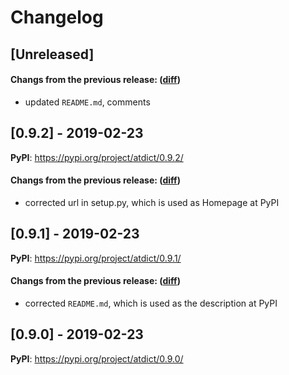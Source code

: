 # Changelog

## [Unreleased]

#### Changs from the previous release: ([diff](https://github.com/alphatwirl/atdict/compare/v0.9.2...master))
- updated `README.md`, comments

## [0.9.2] - 2019-02-23

**PyPI**: https://pypi.org/project/atdict/0.9.2/

#### Changs from the previous release: ([diff](https://github.com/alphatwirl/atdict/compare/v0.9.1...v.0.9.2))
- corrected url in setup.py, which is used as Homepage at PyPI

## [0.9.1] - 2019-02-23

**PyPI**: https://pypi.org/project/atdict/0.9.1/

#### Changs from the previous release: ([diff](https://github.com/alphatwirl/atdict/compare/v0.9.0...v.0.9.1))
- corrected `README.md`, which is used as the description at PyPI

## [0.9.0] - 2019-02-23

**PyPI**: https://pypi.org/project/atdict/0.9.0/
